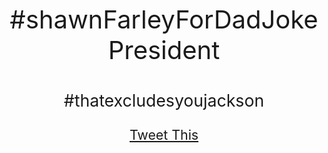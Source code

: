<head>
  <title>never.farley.</title>

<script>window.twttr = (function(d, s, id) {
  var js, fjs = d.getElementsByTagName(s)[0],
    t = window.twttr || {};
  if (d.getElementById(id)) return t;
  js = d.createElement(s);
  js.id = id;
  js.src = "https://platform.twitter.com/widgets.js";
  fjs.parentNode.insertBefore(js, fjs);

  t._e = [];
  t.ready = function(f) {
    t._e.push(f);
  };

  return t;
}(document, "script", "twitter-wjs"));</script>
</head>
<div style="width: 100%;">
  <p style="text-align: center;margin-top: 18%;font-size: 30pt;">#shawnFarleyForDadJokePresident</p>
  <p style="text-align: center;font-size: 20pt;">#thatexcludesyoujackson</p>
  <p style="text-align: center;font-size: 16pt;"><a class="twitter-share-button" href="https://twitter.com/intent/tweet?hashtags=shawnFarleyForDadJokePresident&url=http%3A%2F%2Fhashtagneverfarley.com,http%3A%2F%2Fgithub.com%2Fmutmatt%2Fhashtagneverfarley&via=mutmatt">Tweet This</a></p>
</div>
